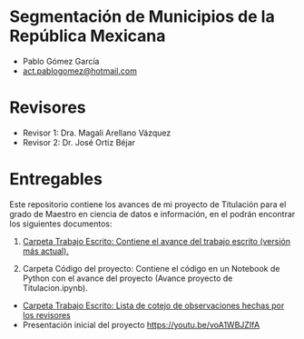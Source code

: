 # Segmentación de Municipios de la República Mexicana
* Pablo Gómez García 
*  act.pablogomez@hotmail.com
# Revisores
* Revisor 1: Dra. Magali Arellano Vázquez
* Revisor 2: Dr. José Ortiz Béjar

# Entregables
Este repositorio contiene los avances de mi proyecto de Titulación para el grado de Maestro en ciencia de datos e información, en el podrán encontrar los siguientes documentos:

1. <a href="[https://github.com/seminario-proyectos-infotec/Crafter1523/blob/master/Trabajo%20Escrito/Listas%20de%20cotejo%20Revisores.xlsx](https://github.com/seminario-proyectos-infotec/Crafter1523/blob/master/Trabajo%20Escrito/Tesis%20MCDI%20Pablo%20G%C3%B3mez%20Garc%C3%ADa%20V1.pdf)"> Carpeta Trabajo Escrito: Contiene el avance del trabajo escrito (versión más actual).</a>

2. Carpeta Código del proyecto: Contiene el código en un Notebook de Python con el avance del proyecto (Avance proyecto de Titulacion.ipynb).
* <a href="https://github.com/seminario-proyectos-infotec/Crafter1523/blob/master/Trabajo%20Escrito/Listas%20de%20cotejo%20Revisores.xlsx"> Carpeta Trabajo Escrito: Lista de cotejo de observaciones hechas por los revisores </a>
* Presentación inicial del proyecto https://youtu.be/voA1WBJZIfA
